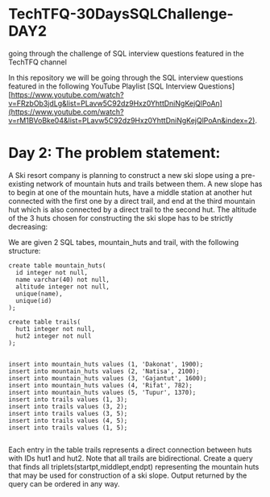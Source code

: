 # TechTFQ-30DaysSQLChallenge-DAY2
going through the challenge of SQL interview questions featured in the TechTFQ channel



In this repository we will be going through the SQL interview questions featured in the following YouTube Playlist [SQL Interview Questions][https://www.youtube.com/watch?v=FRzbOb3jdLg&list=PLavw5C92dz9Hxz0YhttDniNgKejQlPoAn](https://www.youtube.com/watch?v=rM1BVoBke04&list=PLavw5C92dz9Hxz0YhttDniNgKejQlPoAn&index=2).

# **Day 2: The problem statement:**

A Ski resort company is planning to construct a new ski slope using a pre-existing network of mountain huts and trails between them.
A new slope has to begin at one of the mountain huts, have a middle station at another hut connected with the first one by a direct trail, and end at the third mountain hut which is also connected by a direct trail to the second hut.
The altitude of the 3 huts chosen for constructing the ski slope has to be strictly decreasing:

We are given 2 SQL tabes, mountain_huts and trail, with the following structure:

```
create table mountain_huts(
  id integer not null,
  name varchar(40) not null,
  altitude integer not null,
  unique(name),
  unique(id)
);

create table trails(
  hut1 integer not null,
  hut2 integer not null
);


insert into mountain_huts values (1, 'Dakonat', 1900);
insert into mountain_huts values (2, 'Natisa', 2100);
insert into mountain_huts values (3, 'Gajantut', 1600);
insert into mountain_huts values (4, 'Rifat', 782);
insert into mountain_huts values (5, 'Tupur', 1370);
insert into trails values (1, 3);
insert into trails values (3, 2);
insert into trails values (3, 5);
insert into trails values (4, 5);
insert into trails values (1, 5);


```
Each entry in the table trails represents a direct connection between huts with IDs hut1 and hut2. Note that all trails are bidirectional.
Create a query that finds all triplets(startpt,middlept,endpt) representing the mountain huts that may be used for construction of a ski slope.
Output returned by the query can be ordered in any way.

